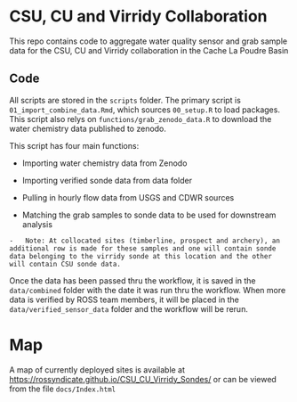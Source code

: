 # CSU, CU and Virridy Collaboration

This repo contains code to aggregate water quality sensor and grab sample data for the CSU, CU and Virridy collaboration in the Cache La Poudre Basin

## Code

All scripts are stored in the `scripts` folder. The primary script is `01_import_combine_data.Rmd`, which sources `00_setup.R` to load packages. This script also relys on `functions/grab_zenodo_data.R` to download the water chemistry data published to zenodo.

This script has four main functions:

-    Importing water chemistry data from Zenodo

-   Importing verified sonde data from data folder

-   Pulling in hourly flow data from USGS and CDWR sources

-    Matching the grab samples to sonde data to be used for downstream analysis

    -   Note: At collocated sites (timberline, prospect and archery), an additional row is made for these samples and one will contain sonde data belonging to the virridy sonde at this location and the other will contain CSU sonde data.

Once the data has been passed thru the workflow, it is saved in the `data/combined` folder with the date it was run thru the workflow. When more data is verified by ROSS team members, it will be placed in the `data/verified_sensor_data` folder and the workflow will be rerun.

# Map

A map of currently deployed sites is available at <https://rossyndicate.github.io/CSU_CU_Virridy_Sondes/> or can be viewed from the file `docs/Index.html`
